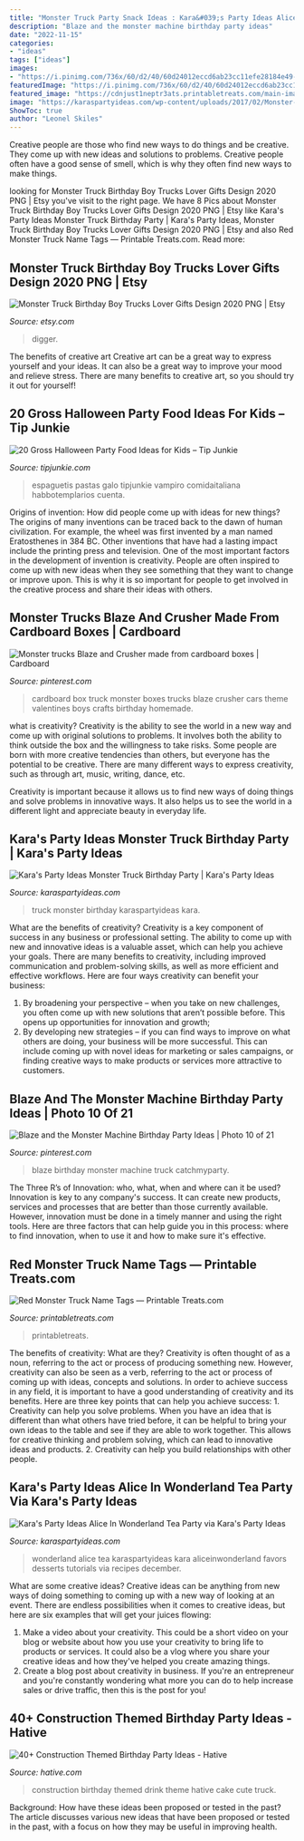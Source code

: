 ```yaml
---
title: "Monster Truck Party Snack Ideas : Kara&#039;s Party Ideas Alice In Wonderland Tea Party Via Kara&#039;s Party Ideas"
description: "Blaze and the monster machine birthday party ideas"
date: "2022-11-15"
categories:
- "ideas"
tags: ["ideas"]
images:
- "https://i.pinimg.com/736x/60/d2/40/60d24012eccd6ab23cc11efe28184e49--cardboard-box-truck-captain-jack.jpg"
featuredImage: "https://i.pinimg.com/736x/60/d2/40/60d24012eccd6ab23cc11efe28184e49--cardboard-box-truck-captain-jack.jpg"
featured_image: "https://cdnjust1neptr3ats.printabletreats.com/main-images/red-monster-truck-name-tags.jpg"
image: "https://karaspartyideas.com/wp-content/uploads/2017/02/Monster-Truck-Birthday-Party-via-Karas-Party-Ideas-KarasPartyIdeas.com8_.jpeg"
ShowToc: true
author: "Leonel Skiles"
---
```



Creative people are those who find new ways to do things and be creative. They come up with new ideas and solutions to problems. Creative people often have a good sense of smell, which is why they often find new ways to make things.

	

		
looking for Monster Truck Birthday Boy Trucks Lover Gifts Design 2020 PNG | Etsy you've visit to the right page. We have 8 Pics about Monster Truck Birthday Boy Trucks Lover Gifts Design 2020 PNG | Etsy like Kara&#039;s Party Ideas Monster Truck Birthday Party | Kara&#039;s Party Ideas, Monster Truck Birthday Boy Trucks Lover Gifts Design 2020 PNG | Etsy and also Red Monster Truck Name Tags — Printable Treats.com. Read more:
		
    
## Monster Truck Birthday Boy Trucks Lover Gifts Design 2020 PNG | Etsy

<img loading=lazy src="https://i.etsystatic.com/23510974/r/il/c03afd/2467897223/il_794xN.2467897223_8r3v.jpg" onerror="this.onerror=null;this.src='https://tse1.mm.bing.net/th?id=OIP.iPZ8bbLKSlb2rJcISARm3QHaHa&amp;pid=15.1';" alt="Monster Truck Birthday Boy Trucks Lover Gifts Design 2020 PNG | Etsy">

_Source: etsy.com_

>digger. 

	

The benefits of creative art
Creative art can be a great way to express yourself and your ideas. It can also be a great way to improve your mood and relieve stress. There are many benefits to creative art, so you should try it out for yourself!

    
## 20 Gross Halloween Party Food Ideas For Kids – Tip Junkie

<img loading=lazy src="https://tipjunkie.com/wp-content/uploads/2010/09/Gross-Halloween-Party-Food-Ideas.jpg" onerror="this.onerror=null;this.src='https://tse3.mm.bing.net/th?id=OIP.tSL8ybHHConjZjrWO7ZMXgHaHa&amp;pid=15.1';" alt="20 Gross Halloween Party Food Ideas for Kids – Tip Junkie">

_Source: tipjunkie.com_

>espaguetis pastas galo tipjunkie vampiro comidaitaliana habbotemplarios cuenta. 

	

Origins of invention: How did people come up with ideas for new things?
The origins of many inventions can be traced back to the dawn of human civilization. For example, the wheel was first invented by a man named Eratosthenes in 384 BC. Other inventions that have had a lasting impact include the printing press and television. 
One of the most important factors in the development of invention is creativity. People are often inspired to come up with new ideas when they see something that they want to change or improve upon. This is why it is so important for people to get involved in the creative process and share their ideas with others.

    
## Monster Trucks Blaze And Crusher Made From Cardboard Boxes | Cardboard

<img loading=lazy src="https://i.pinimg.com/736x/60/d2/40/60d24012eccd6ab23cc11efe28184e49--cardboard-box-truck-captain-jack.jpg" onerror="this.onerror=null;this.src='https://tse1.mm.bing.net/th?id=OIP.LKBFD1PSPwy6pXiIbNrRsAHaJ3&amp;pid=15.1';" alt="Monster trucks Blaze and Crusher made from cardboard boxes | Cardboard">

_Source: pinterest.com_

>cardboard box truck monster boxes trucks blaze crusher cars theme valentines boys crafts birthday homemade. 

	

what is creativity?
Creativity is the ability to see the world in a new way and come up with original solutions to problems. It involves both the ability to think outside the box and the willingness to take risks.
Some people are born with more creative tendencies than others, but everyone has the potential to be creative. There are many different ways to express creativity, such as through art, music, writing, dance, etc.

Creativity is important because it allows us to find new ways of doing things and solve problems in innovative ways. It also helps us to see the world in a different light and appreciate beauty in everyday life.

    
## Kara&#039;s Party Ideas Monster Truck Birthday Party | Kara&#039;s Party Ideas

<img loading=lazy src="https://karaspartyideas.com/wp-content/uploads/2017/02/Monster-Truck-Birthday-Party-via-Karas-Party-Ideas-KarasPartyIdeas.com8_.jpeg" onerror="this.onerror=null;this.src='https://tse4.mm.bing.net/th?id=OIP.xzC0UZIdRAurkx4HMXryCAHaLH&amp;pid=15.1';" alt="Kara&#039;s Party Ideas Monster Truck Birthday Party | Kara&#039;s Party Ideas">

_Source: karaspartyideas.com_

>truck monster birthday karaspartyideas kara. 

	

What are the benefits of creativity?
Creativity is a key component of success in any business or professional setting. The ability to come up with new and innovative ideas is a valuable asset, which can help you achieve your goals. There are many benefits to creativity, including improved communication and problem-solving skills, as well as more efficient and effective workflows. Here are four ways creativity can benefit your business: 
1) By broadening your perspective – when you take on new challenges, you often come up with new solutions that aren’t possible before. This opens up opportunities for innovation and growth; 
2) By developing new strategies – if you can find ways to improve on what others are doing, your business will be more successful. This can include coming up with novel ideas for marketing or sales campaigns, or finding creative ways to make products or services more attractive to customers.

    
## Blaze And The Monster Machine Birthday Party Ideas | Photo 10 Of 21

<img loading=lazy src="https://i.pinimg.com/originals/b2/c5/dc/b2c5dcec7b032291e11d47a90ddf5a50.jpg" onerror="this.onerror=null;this.src='https://tse3.mm.bing.net/th?id=OIP.DSFYJZN1ACKVRW62eCuZqQHaJ4&amp;pid=15.1';" alt="Blaze and the Monster Machine Birthday Party Ideas | Photo 10 of 21">

_Source: pinterest.com_

>blaze birthday monster machine truck catchmyparty. 

	

The Three R’s of Innovation: who, what, when and where can it be used?
Innovation is key to any company's success. It can create new products, services and processes that are better than those currently available. However, innovation must be done in a timely manner and using the right tools. Here are three factors that can help guide you in this process: where to find innovation, when to use it and how to make sure it's effective.

    
## Red Monster Truck Name Tags — Printable Treats.com

<img loading=lazy src="https://cdnjust1neptr3ats.printabletreats.com/main-images/red-monster-truck-name-tags.jpg" onerror="this.onerror=null;this.src='https://tse3.mm.bing.net/th?id=OIP.NiUe7ogMuBiJvrhxUMquXwAAAA&amp;pid=15.1';" alt="Red Monster Truck Name Tags — Printable Treats.com">

_Source: printabletreats.com_

>printabletreats. 

	

The benefits of creativity: What are they?
Creativity is often thought of as a noun, referring to the act or process of producing something new. However, creativity can also be seen as a verb, referring to the act or process of coming up with ideas, concepts and solutions. In order to achieve success in any field, it is important to have a good understanding of creativity and its benefits. Here are three key points that can help you achieve success: 1. Creativity can help you solve problems. When you have an idea that is different than what others have tried before, it can be helpful to bring your own ideas to the table and see if they are able to work together. This allows for creative thinking and problem solving, which can lead to innovative ideas and products. 2. Creativity can help you build relationships with other people.

    
## Kara&#039;s Party Ideas Alice In Wonderland Tea Party Via Kara&#039;s Party Ideas

<img loading=lazy src="http://karaspartyideas.com/wp-content/uploads/2014/12/alice8.jpg" onerror="this.onerror=null;this.src='https://tse3.mm.bing.net/th?id=OIP.3TZ_k_Hm492ymaPUlKvfSwHaLH&amp;pid=15.1';" alt="Kara&#039;s Party Ideas Alice In Wonderland Tea Party via Kara&#039;s Party Ideas">

_Source: karaspartyideas.com_

>wonderland alice tea karaspartyideas kara aliceinwonderland favors desserts tutorials via recipes december. 

	

What are some creative ideas?
Creative ideas can be anything from new ways of doing something to coming up with a new way of looking at an event. There are endless possibilities when it comes to creative ideas, but here are six examples that will get your juices flowing: 
1. Make a video about your creativity. This could be a short video on your blog or website about how you use your creativity to bring life to products or services. It could also be a vlog where you share your creative ideas and how they've helped you create amazing things. 
2. Create a blog post about creativity in business. If you're an entrepreneur and you're constantly wondering what more you can do to help increase sales or drive traffic, then this is the post for you!

    
## 40+ Construction Themed Birthday Party Ideas - Hative

<img loading=lazy src="http://hative.com/wp-content/uploads/2015/06/construction-birthday-party/25-construction-themed-birthday-party.jpg" onerror="this.onerror=null;this.src='https://tse2.mm.bing.net/th?id=OIP.ZWGq3KMhBdCd8lyDxY-5BwHaLH&amp;pid=15.1';" alt="40+ Construction Themed Birthday Party Ideas - Hative">

_Source: hative.com_

>construction birthday themed drink theme hative cake cute truck. 

	

Background: How have these ideas been proposed or tested in the past?
The article discusses various new ideas that have been proposed or tested in the past, with a focus on how they may be useful in improving health.

